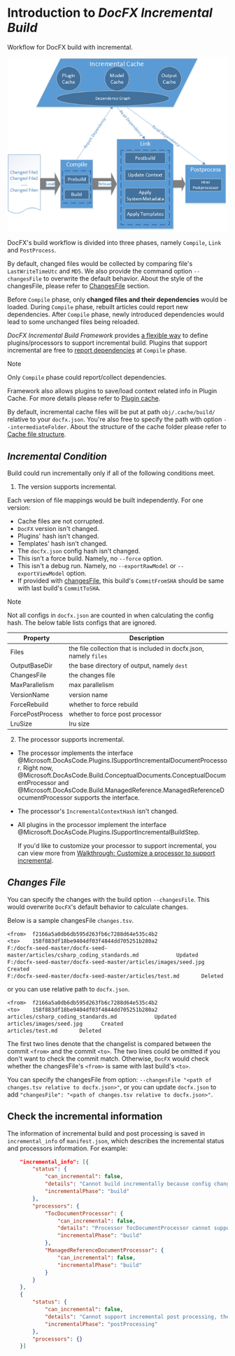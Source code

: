 Introduction to *DocFX Incremental Build*
================================================

Workflow for DocFX build with incremental.

![DocFX incremental build workflow](images/incrementalbuildframework.png)

DocFX's build workflow is divided into three phases, namely `Compile`, `Link` and `PostProcess`.

By default, changed files would be collected by comparing file's `LastWriteTimeUtc` and `MD5`. We also provide the command option `--changesFile` to overwrite the default behavior. About the style of the changesFile, please refer to [ChangesFile](#changes-file) section.

Before `Compile` phase, only **changed files and their dependencies** would be loaded. During `Compile` phase, rebuilt articles could report new dependencies. After `Compile` phase, newly introduced dependencies would lead to some unchanged files being reloaded.

*DocFX Incremental Build Framework* provides [a flexible way](customize_a_processor_to_support_incremental.md) to define plugins/processors to support incremental build. Plugins that support incremental are free to [report dependencies](advanced_report_dependency.md) at `Compile` phase.

> [!Note]
> Only `Compile` phase could report/collect dependencies.

Framework also allows plugins to save/load context related info in Plugin Cache. For more details please refer to [Plugin cache](customize_a_processor_to_support_incremental.md#step3-optionalimplement--interface-for-plugins-that-need-to-access-context-info).

By default, incremental cache files will be put at path `obj/.cache/build/` relative to your `docfx.json`. You're also free to specify the path with option `--intermediateFolder`. About the structure of the cache folder please refer to [Cache file structure](advanced_cache_file_structure.md).


*Incremental Condition*
------------------------
Build could run incrementally only if all of the following conditions meet.

1. The version supports incremental.

Each version of file mappings would be built independently. For one version:

- Cache files are not corrupted.
- `DocFX` version isn't changed.
- Plugins' hash isn't changed.
- Templates' hash isn't changed.
- The `docfx.json` config hash isn't changed.
- This isn't a force build. Namely, no `--force` option.
- This isn't a debug run. Namely, no `--exportRawModel` or `--exportViewModel` option.
- If provided with [changesFile](#changes-file), this build's `CommitFromSHA` should be same with last build's `CommitToSHA`.


> [!Note]
> Not all configs in `docfx.json` are counted in when calculating the config hash. The below table lists configs that are ignored.
>
> Property              | Description
> --------------------- | ------------------------------------------------------------------------
> Files                 | the file collection that is included in docfx.json, namely `files`
> OutputBaseDir         | the base directory of output, namely `dest`
> ChangesFile           | the changes file
> MaxParallelism        | max parallelism
> VersionName           | version name
> ForceRebuild          | whether to force rebuild
> ForcePostProcess      | whether to force post processor
> LruSize               | lru size

2. The processor supports incremental.

- The processor implements the interface @Microsoft.DocAsCode.Plugins.ISupportIncrementalDocumentProcessor. Right now, @Microsoft.DocAsCode.Build.ConceptualDocuments.ConceptualDocumentProcessor and @Microsoft.DocAsCode.Build.ManagedReference.ManagedReferenceDocumentProcessor supports the interface.
- The processor's `IncrementalContextHash` isn't changed.
- All plugins in the processor implement the interface @Microsoft.DocAsCode.Plugins.ISupportIncrementalBuildStep.

  If you'd like to customize your processor to support incremental, you can view more from [Walkthrough: Customize a processor to support incremental](customize_a_processor_to_support_incremental.md).

*Changes File*
---------------
You can specify the changes with the build option `--changesFile`. This would overwrite `DocFX`'s default behavior to calculate changes.

Below is a sample changesFile `changes.tsv`.

```
<from>	f2166a5a0db6db595d263fb6c7288d64e535c4b2
<to>	158f883df18be9404df03f4844dd705251b280a2
F:/docfx-seed-master/docfx-seed-master/articles/csharp_coding_standards.md            Updated
F:/docfx-seed-master/docfx-seed-master/articles/images/seed.jpg      Created
F:/docfx-seed-master/docfx-seed-master/articles/test.md       Deleted
```

or you can use relative path to `docfx.json`.

```
<from>	f2166a5a0db6db595d263fb6c7288d64e535c4b2
<to>	158f883df18be9404df03f4844dd705251b280a2
articles/csharp_coding_standards.md            Updated
articles/images/seed.jpg      Created
articles/test.md       Deleted
```

The first two lines denote that the changelist is compared between the commit `<from>` and the commit `<to>`. The two lines could be omitted if you don't want to check the commit match. Otherwise, `DocFX` would check whether the changesFile's `<from>` is same with last build's `<to>`.

You can specify the changesFile from option: `--changesFile "<path of changes.tsv relative to docfx.json>"`, or you can update `docfx.json` to add `"changesFile": "<path of changes.tsv relative to docfx.json>"`.

Check the incremental information
---------------

The information of incremental build and post processing is saved in `incremental_info` of `manifest.json`, which describes the incremental status and processors information. For example:
```json
	"incremental_info": [{
		"status": {
			"can_incremental": false,
			"details": "Cannot build incrementally because config changed.",
			"incrementalPhase": "build"
		},
		"processors": {
			"TocDocumentProcessor": {
				"can_incremental": false,
				"details": "Processor TocDocumentProcessor cannot support incremental build because the processor doesn't implement ISupportIncrementalDocumentProcessor interface.",
				"incrementalPhase": "build"
			},
			"ManagedReferenceDocumentProcessor": {
				"can_incremental": false,
				"incrementalPhase": "build"
			}
		}
	},
	{
		"status": {
			"can_incremental": false,
			"details": "Cannot support incremental post processing, the reason is: last post processor info is null.",
			"incrementalPhase": "postProcessing"
		},
		"processors": {}
	}]
```
